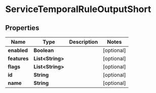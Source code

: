 

# ServiceTemporalRuleOutputShort


## Properties

| Name | Type | Description | Notes |
|------------ | ------------- | ------------- | -------------|
|**enabled** | **Boolean** |  |  [optional] |
|**features** | **List&lt;String&gt;** |  |  [optional] |
|**flags** | **List&lt;String&gt;** |  |  [optional] |
|**id** | **String** |  |  [optional] |
|**name** | **String** |  |  [optional] |



